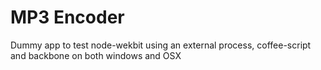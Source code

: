 MP3 Encoder
===============

Dummy app to test node-wekbit using an external process, coffee-script 
and backbone on both windows and OSX
